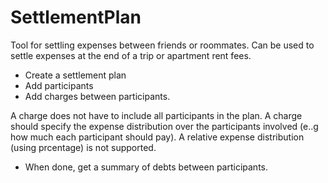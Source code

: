 # SettlementPlan
Tool for settling expenses between friends or roommates. 
Can be used to settle expenses at the end of a trip or apartment rent fees.

 - Create a settlement plan
 - Add participants
 - Add charges between participants. 

A charge does not have to include all participants in the plan. 
A charge should specify the expense distribution over the participants involved (e..g how much each participant should pay).
A relative expense distribution (using prcentage) is not supported.
 - When done, get a summary of debts between participants.
